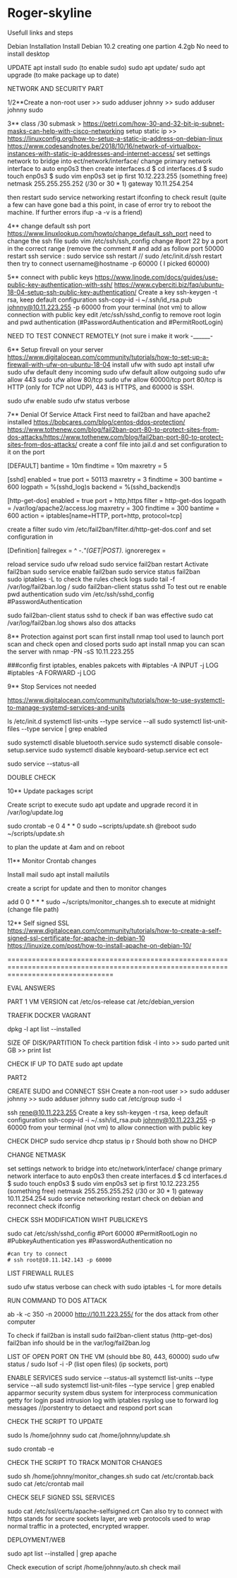 # Roger-skyline

Usefull links and steps

Debian Installation
Install Debian 10.2 creating one partion 4.2gb
No need to install desktop

UPDATE
apt install sudo (to enable sudo)
sudo apt update/ sudo apt upgrade (to make package up to date)

NETWORK AND SECURITY PART

1/2**Create a non-root user >> sudo adduser johnny >> sudo adduser johnny sudo


3** class /30 submask > https://petri.com/how-30-and-32-bit-ip-subnet-masks-can-help-with-cisco-networking
setup static ip >> https://linuxconfig.org/how-to-setup-a-static-ip-address-on-debian-linux
                   https://www.codesandnotes.be/2018/10/16/network-of-virtualbox-instances-with-static-ip-addresses-and-internet-access/
set settings network to bridge
into ect/network/interface/ change primary network interface to auto enp0s3
then create interfaces.d
$ cd interfaces.d
$ sudo touch enp0s3
$ sudo vim enp0s3
set ip first 10.12.223.255 (something free)
netmask  255.255.255.252 (/30 or 30 * 1)
gateway  10.11.254.254

then restart sudo service networking restart
ifconfing to check result (quite a few can have gone bad a this point, in case of error try to reboot the machine. If further errors ifup -a -v is a friend)

4**  change default ssh port https://www.linuxlookup.com/howto/change_default_ssh_port
need to change the ssh file
sudo vim /etc/ssh/ssh_config
change #port 22 by a port in the correct range (remove the comment # and add as follow port 50000
restart ssh service : sudo service ssh restart // sudo /etc/init.d/ssh restart
then try to connect username@hostname -p 60000 ( I picked 60000)

5** connect with public keys https://www.linode.com/docs/guides/use-public-key-authentication-with-ssh/
https://www.cyberciti.biz/faq/ubuntu-18-04-setup-ssh-public-key-authentication/
Create a key ssh-keygen -t rsa, keep default configuration
ssh-copy-id -i ~/.ssh/id_rsa.pub johnny@10.11.223.255 -p 60000 from your terminal (not vm) to allow connection with public key
edit /etc/ssh/sshd_config to remove root login and pwd authentication (#PasswordAuthentication and #PermitRootLogin)

NEED TO TEST CONNECT REMOTELY (not sure i make it work -______-

6** Setup firevall on your server
https://www.digitalocean.com/community/tutorials/how-to-set-up-a-firewall-with-ufw-on-ubuntu-18-04
install ufw with sudo apt install ufw
sudo ufw default deny incoming
sudo ufw default allow outgoing
sudo ufw allow 443
sudo ufw allow 80/tcp
sudo ufw allow 60000/tcp
port 80/tcp is HTTP (only for TCP not UDP), 443 is HTTPS, and 60000 is SSH.

sudo ufw enable sudo ufw status verbose

7** Denial Of Service Attack
First need to fail2ban and have apache2 installed
https://bobcares.com/blog/centos-ddos-protection/
https://www.tothenew.com/blog/fail2ban-port-80-to-protect-sites-from-dos-attacks/https://www.tothenew.com/blog/fail2ban-port-80-to-protect-sites-from-dos-attacks/
create a conf file into jail.d and set configuration to it on the port

  [DEFAULT]
  bantime  = 10m
  findtime  = 10m
  maxretry = 5

  [sshd]
  enabled = true
  port = 50113
  maxretry = 3
  findtime = 300
  bantime = 600
  logpath = %(sshd_log)s
  backend = %(sshd_backend)s

  [http-get-dos]
  enabled = true
  port = http,https
  filter = http-get-dos
  logpath = /var/log/apache2/access.log
  maxretry = 300
  findtime = 300
  bantime = 600
  action = iptables[name=HTTP, port=http, protocol=tcp]
  
 create a filter sudo vim /etc/fail2ban/filter.d/http-get-dos.conf and set configuration in
  
  [Definition]
  failregex = ^<HOST> -.*"(GET|POST).*
  ignoreregex =
  
  reload service
  sudo ufw reload
  sudo service fail2ban restart
  Activate fail2ban sudo service enable fail2ban
  sudo service status fail2ban  
  sudo iptables -L to check the rules
  check logs sudo tail -f /var/log/fail2ban.log / sudo fail2ban-client status sshd
  To test out re enable pwd authentication sudo vim /etc/ssh/sshd_config #PasswordAuthentication

  sudo fail2ban-client status sshd to check if ban was effective
  sudo cat /var/log/fail2ban.log shows also dos attacks
  
  8** Protection against port scan
  first install nmap tool used to launch port scan and check open and closed ports
  sudo apt install nmap
  you can scan the server with nmap -PN -sS 10.11.223.255
  
  ###config first iptables, enables pakcets with 
  #iptables -A INPUT -j LOG
  #iptables -A FORWARD -j LOG
  
  9** Stop Services not needed
  
  https://www.digitalocean.com/community/tutorials/how-to-use-systemctl-to-manage-systemd-services-and-units
  
  ls /etc/init.d
  systemctl list-units --type service --all
  sudo systemctl list-unit-files --type service | grep enabled
  
  sudo systemctl disable bluetooth.service
  sudo systemctl disable console-setup.service
  sudo systemctl disable keyboard-setup.service ect ect
  
  sudo service --status-all
  
  DOUBLE CHECK
  
  10** Update packages script
  
  Create script to execute sudo apt update and upgrade record it in /var/log/update.log
  
  sudo crontab -e
  0 4 * * 0 sudo ~scripts/update.sh
  @reboot sudo ~/scripts/update.sh
  
  to plan the update at 4am and on reboot
  
  11** Monitor Crontab changes
  
  Install mail 
  sudo apt install mailutils
  
  create a script for update and then to monitor changes
  
  add 0 0 * * * sudo ~/scripts/monitor_changes.sh to execute at midnight (change file path)
	
12** Self signed SSL
	https://www.digitalocean.com/community/tutorials/how-to-create-a-self-signed-ssl-certificate-for-apache-in-debian-10
	https://linuxize.com/post/how-to-install-apache-on-debian-10/
	
	

======================================================================================================================================
  
EVAL ANSWERS
  
  PART 1
  VM VERSION
cat /etc/os-release
cat /etc/debian_version
  
  TRAEFIK DOCKER VAGRANT
  
  dpkg -l
  apt list --installed
  
  SIZE OF DISK/PARTITION
  To check partition fdisk -l into >> sudo parted unit GB >> print list
  
  CHECK IF UP TO DATE
  sudo apt update
  
  PART2
  
  CREATE SUDO and CONNECT SSH
  Create a non-root user >> sudo adduser johnny >> sudo adduser johnny sudo
  cat /etc/group
  sudo -l
  
  ssh rene@10.11.223.255
  Create a key ssh-keygen -t rsa, keep default configuration
  ssh-copy-id -i ~/.ssh/id_rsa.pub johnny@10.11.223.255 -p 60000 from your terminal (not vm) to allow connection with public key
  
  CHECK DHCP
  sudo service dhcp status
  ip r 
  Should both show no DHCP
  
  CHANGE NETMASK
  
  set settings network to bridge
into etc/network/interface/ change primary network interface to auto enp0s3
then create interfaces.d
$ cd interfaces.d
$ sudo touch enp0s3
$ sudo vim enp0s3
set ip first 10.12.223.255 (something free)
netmask  255.255.255.252 (/30 or 30 * 1)
gateway  10.11.254.254
  sudo service networking restart
  check on debian
  and reconnect
  check ifconfig
  
  CHECK SSH MODIFICATION WIHT PUBLICKEYS
  
  sudo cat /etc/ssh/sshd_config
	#Port 60000
	#PermitRootLogin no
	#PubkeyAuthentication yes
	#PasswordAuthentication no 
	
	#can try to connect 
	# ssh root@10.11.142.143 -p 60000
  
  LIST FIREWALL RULES
  
  sudo ufw status verbose
  can check with sudo iptables -L for more details

	
RUN COMMAND TO DOS ATTACK
	
ab -k -c 350 -n 20000 http://10.11.223.255/ for the dos attack from other computer
	
To check if fail2ban is install
	sudo fail2ban-client status (http-get-dos)
fail2ban info should be in the var/log/fail2ban.log
  
  
  LIST OF OPEN PORT ON THE VM (should bbe 80, 443, 60000)
sudo ufw status / sudo lsof -i -P (list open files) (ip sockets, port)
	
ENABLE SERVICES 
	sudo service --status-all
	systemctl list-units --type service --all
	sudo systemctl list-unit-files --type service | grep enabled
apparmor security system
dbus system for interprocess communication
getty for login
psad intrusion log with iptables
rsyslog use to forward log messages
//porstentry to detaect and respond port scan

CHECK THE SCRIPT TO UPDATE
	
sudo ls /home/johnny
sudo cat /home/johnny/update.sh

sudo crontab -e
	
CHECK THE SCRIPT TO TRACK MONITOR CHANGES
	
sudo sh /home/johnny/monitor_changes.sh
	sudo cat /etc/crontab.back
	sudo cat /etc/crontab
mail
	
CHECK SELF SIGNED SSL SERVICES

sudo cat /etc/ssl/certs/apache-selfsigned.crt 
Can also try to connect with https
stands for secure sockets layer, are web protocols used to wrap normal traffic in a protected, encrypted wrapper.

DEPLOYMENT/WEB

sudo apt list --installed | grep apache

Check execution of script /home/johnny/auto.sh
check mail
	

	
